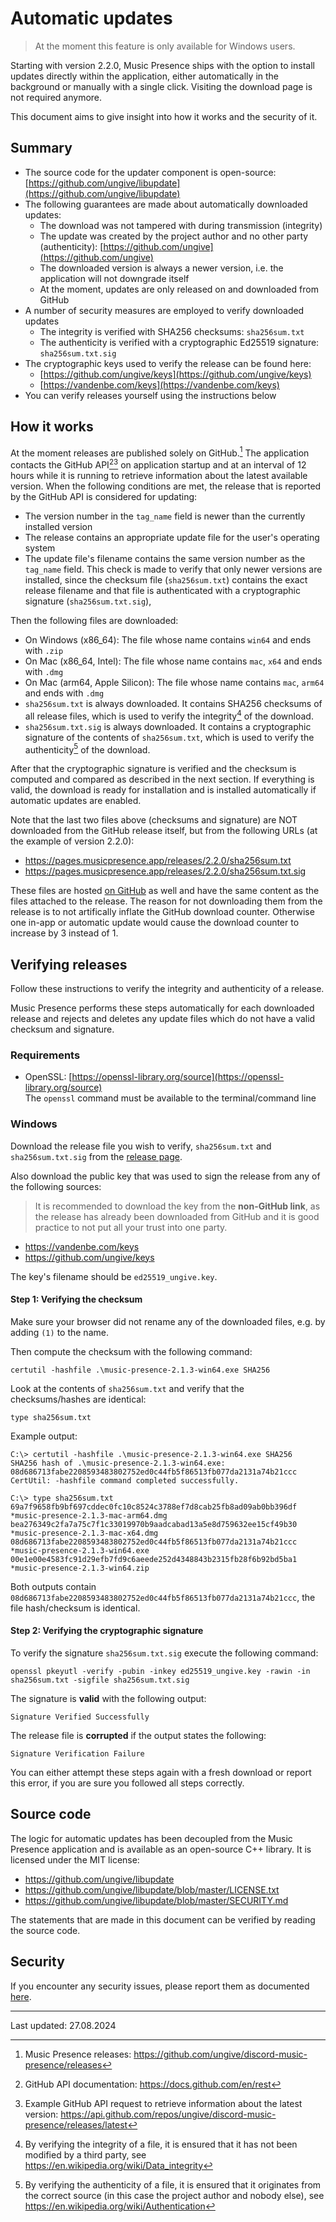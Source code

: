 # Automatic updates

> At the moment this feature is only available for Windows users.

Starting with version 2.2.0, Music Presence ships with the option
to install updates directly within the application,
either automatically in the background or manually with a single click.
Visiting the download page is not required anymore.

This document aims to give insight into how it works and the security of it.

## Summary

- The source code for the updater component is open-source:
  [https://github.com/ungive/libupdate](https://github.com/ungive/libupdate)
- The following guarantees are made about automatically downloaded updates:
  - The download was not tampered with during transmission (integrity)
  - The update was created by the project author and no other party
    (authenticity): [https://github.com/ungive](https://github.com/ungive)
  - The downloaded version is always a newer version,
    i.e. the application will not downgrade itself
  - At the moment, updates are only released on and downloaded from GitHub
- A number of security measures are employed to verify downloaded updates
  - The integrity is verified with SHA256 checksums: `sha256sum.txt`
  - The authenticity is verified with a cryptographic Ed25519 signature:
    `sha256sum.txt.sig`
- The cryptographic keys used to verify the release can be found here:
  - [https://github.com/ungive/keys](https://github.com/ungive/keys)
  - [https://vandenbe.com/keys](https://vandenbe.com/keys)
- You can verify releases yourself using the instructions below

## How it works

At the moment releases are published solely on GitHub.[^1]
The application contacts the GitHub API[^2][^3] on application startup
and at an interval of 12 hours while it is running
to retrieve information about the latest available version.
When the following conditions are met,
the release that is reported by the GitHub API is considered for updating:

- The version number in the `tag_name` field
  is newer than the currently installed version
- The release contains an appropriate update file
  for the user's operating system
- The update file's filename
  contains the same version number as the `tag_name` field.
  This check is made to verify that only newer versions are installed,
  since the checksum file (`sha256sum.txt`) contains the exact release filename
  and that file is authenticated
  with a cryptographic signature (`sha256sum.txt.sig`),

Then the following files are downloaded:

- On Windows (x86_64): The file whose name contains
  `win64` and ends with `.zip`
- On Mac (x86_64, Intel): The file whose name contains
  `mac`, `x64` and ends with `.dmg`
- On Mac (arm64, Apple Silicon): The file whose name contains
  `mac`, `arm64` and ends with `.dmg`
- `sha256sum.txt` is always downloaded.
  It contains SHA256 checksums of all release files,
  which is used to verify the integrity[^4] of the download.
- `sha256sum.txt.sig` is always downloaded.
  It contains a cryptographic signature of the contents of `sha256sum.txt`,
  which is used to verify the authenticity[^5] of the download.

After that the cryptographic signature is verified
and the checksum is computed and compared as described in the next section.
If everything is valid, the download is ready for installation
and is installed automatically if automatic updates are enabled.

Note that the last two files above (checksums and signature)
are NOT downloaded from the GitHub release itself,
but from the following URLs (at the example of version 2.2.0):

- https://pages.musicpresence.app/releases/2.2.0/sha256sum.txt
- https://pages.musicpresence.app/releases/2.2.0/sha256sum.txt.sig

These files are hosted
[on GitHub](https://github.com/music-presence/checksums) as well
and have the same content as the files attached to the release.
The reason for not downloading them from the release
is to not artifically inflate the GitHub download counter.
Otherwise one in-app or automatic update
would cause the download counter to increase by 3 instead of 1.

[^1]: Music Presence releases:
https://github.com/ungive/discord-music-presence/releases
[^2]: GitHub API documentation: https://docs.github.com/en/rest
[^3]: Example GitHub API request
to retrieve information about the latest version:
https://api.github.com/repos/ungive/discord-music-presence/releases/latest
[^4]: By verifying the integrity of a file,
it is ensured that it has not been modified by a third party,
see https://en.wikipedia.org/wiki/Data_integrity
[^5]: By verifying the authenticity of a file,
it is ensured that it originates from the correct source
(in this case the project author and nobody else),
see https://en.wikipedia.org/wiki/Authentication

## Verifying releases

Follow these instructions to verify the integrity and authenticity
of a release.

Music Presence performs these steps automatically for each downloaded release
and rejects and deletes any update files
which do not have a valid checksum and signature.

### Requirements

- OpenSSL:
  [https://openssl-library.org/source](https://openssl-library.org/source)  
  The `openssl` command must be available to the terminal/command line

### Windows

Download the release file you wish to verify,
`sha256sum.txt` and `sha256sum.txt.sig` from the
[release page](https://github.com/ungive/discord-music-presence/releases).

Also download the public key that was used to sign the release
from any of the following sources:

> It is recommended to download the key from the **non-GitHub link**,
as the release has already been downloaded from GitHub
and it is good practice to not put all your trust into one party.

- https://vandenbe.com/keys
- https://github.com/ungive/keys

The key's filename should be `ed25519_ungive.key`.

#### Step 1: Verifying the checksum

Make sure your browser did not rename any of the downloaded files,
e.g. by adding `(1)` to the name.

Then compute the checksum with the following command:

```
certutil -hashfile .\music-presence-2.1.3-win64.exe SHA256
```

Look at the contents of `sha256sum.txt`
and verify that the checksums/hashes are identical:

```
type sha256sum.txt
```

Example output:

```
C:\> certutil -hashfile .\music-presence-2.1.3-win64.exe SHA256
SHA256 hash of .\music-presence-2.1.3-win64.exe:
08d686713fabe2208593483802752ed0c44fb5f86513fb077da2131a74b21ccc
CertUtil: -hashfile command completed successfully.

C:\> type sha256sum.txt
69a7f9658fb9bf697cddec0fc10c8524c3788ef7d8cab25fb8ad09ab0bb396df *music-presence-2.1.3-mac-arm64.dmg
bea276349c2fa7a75c7f1c33019970b9aadcabad13a5e8d759632ee15cf49b30 *music-presence-2.1.3-mac-x64.dmg
08d686713fabe2208593483802752ed0c44fb5f86513fb077da2131a74b21ccc *music-presence-2.1.3-win64.exe
00e1e00e4583fc91d29efb7fd9c6aeede252d4348843b2315fb28f6b92bd5ba1 *music-presence-2.1.3-win64.zip
```

Both outputs contain
`08d686713fabe2208593483802752ed0c44fb5f86513fb077da2131a74b21ccc`,
the file hash/checksum is identical.

#### Step 2: Verifying the cryptographic signature

To verify the signature `sha256sum.txt.sig` execute the following command:

```
openssl pkeyutl -verify -pubin -inkey ed25519_ungive.key -rawin -in sha256sum.txt -sigfile sha256sum.txt.sig
```

The signature is **valid** with the following output:

```
Signature Verified Successfully
```

The release file is **corrupted** if the output states the following:

```
Signature Verification Failure
```

You can either attempt these steps again with a fresh download
or report this error, if you are sure you followed all steps correctly.

## Source code

The logic for automatic updates
has been decoupled from the Music Presence application
and is available as an open-source C++ library.
It is licensed under the MIT license:

- https://github.com/ungive/libupdate
- https://github.com/ungive/libupdate/blob/master/LICENSE.txt
- https://github.com/ungive/libupdate/blob/master/SECURITY.md

The statements that are made in this document
can be verified by reading the source code.

## Security

If you encounter any security issues, please report them as documented
[here](https://github.com/ungive/libupdate/blob/master/SECURITY.md).

---

Last updated: 27.08.2024
